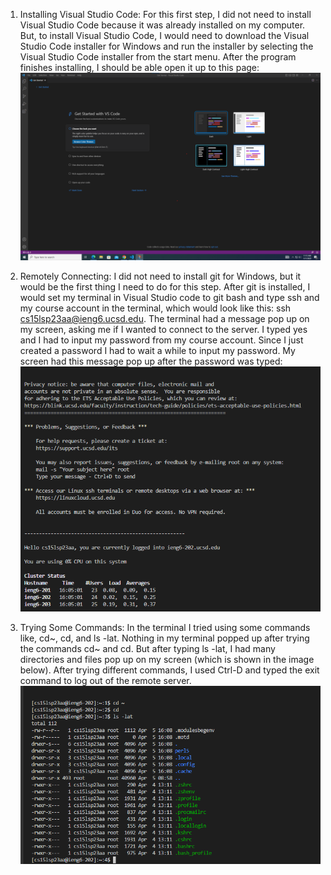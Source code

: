 1. Installing Visual Studio Code:
For this first step, I did not need to install Visual Studio Code because it was already installed on my computer. 
But, to install Visual Studio Code, I would need to download the Visual Studio Code installer for Windows and run the 
installer by selecting the Visual Studio Code installer from the start menu. After the program finishes installing,
I should be able open it up to this page: 
![Image](VisCodeLab1.png)



2. Remotely Connecting:
I did not need to install git for Windows, but it would be the first thing I need to do for this step. After git is installed, 
I would set my terminal in Visual Studio code to git bash and type ssh and my course account in the terminal, which would 
look like this: ssh cs15lsp23aa@ieng6.ucsd.edu. The terminal had a message pop up on my screen, asking me if I wanted to 
connect to the server. I typed yes and I had to input my password from my course account. Since I just created a password I had 
to wait a while to input my password. My screen had this message pop up after the password was typed:
![Image](CommandsLab1.png)



3. Trying Some Commands:
In the terminal I tried using some commands like, cd~, cd, and ls -lat. Nothing in my terminal popped up after trying the 
commands cd~ and cd. But after typing ls -lat, I had many directories and files pop up on my screen (which is shown in the 
image below). After trying different commands, I used Ctrl-D and typed the exit command to log out of the remote server.
![Image](RemoteConnectingLab1.png)
